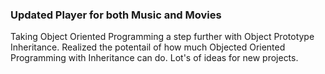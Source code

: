 ### Updated Player for both Music and Movies

Taking Object Oriented Programming a step further with Object Prototype Inheritance.
Realized the potentail of how much Objected Oriented Programming with Inheritance can do. Lot's of ideas for new projects.
